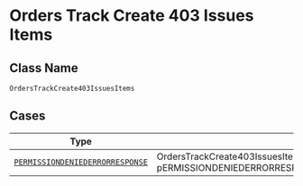 
# Orders Track Create 403 Issues Items

## Class Name

`OrdersTrackCreate403IssuesItems`

## Cases

| Type | Factory Method |
|  --- | --- |
| [`PERMISSIONDENIEDERRORRESPONSE`](../../../doc/models/permissiondeniederrorresponse.md) | OrdersTrackCreate403IssuesItems.fromPERMISSIONDENIEDERRORRESPONSE(PERMISSIONDENIEDERRORRESPONSE pERMISSIONDENIEDERRORRESPONSE) |

